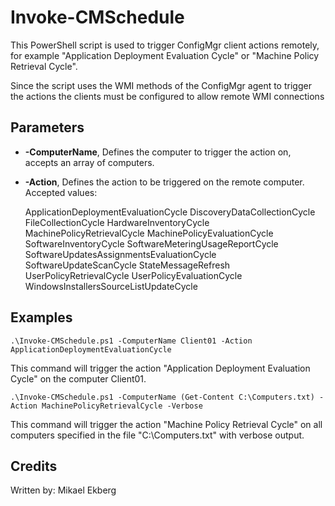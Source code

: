 # Invoke-CMSchedule
This PowerShell script is used to trigger ConfigMgr client actions remotely, for example "Application Deployment Evaluation Cycle" or "Machine Policy Retrieval Cycle".

Since the script uses the WMI methods of the ConfigMgr agent to trigger the actions the clients must be configured to allow remote WMI connections

## Parameters

- **-ComputerName**, Defines the computer to trigger the action on, accepts an array of computers.
- **-Action**, Defines the action to be triggered on the remote computer. Accepted values:

    ApplicationDeploymentEvaluationCycle
    DiscoveryDataCollectionCycle
    FileCollectionCycle
    HardwareInventoryCycle
    MachinePolicyRetrievalCycle
    MachinePolicyEvaluationCycle
    SoftwareInventoryCycle
    SoftwareMeteringUsageReportCycle
    SoftwareUpdatesAssignmentsEvaluationCycle
    SoftwareUpdateScanCycle
    StateMessageRefresh
    UserPolicyRetrievalCycle
    UserPolicyEvaluationCycle
    WindowsInstallersSourceListUpdateCycle

## Examples

`.\Invoke-CMSchedule.ps1 -ComputerName Client01 -Action ApplicationDeploymentEvaluationCycle`

This command will trigger the action "Application Deployment Evaluation Cycle" on the computer Client01.

`.\Invoke-CMSchedule.ps1 -ComputerName (Get-Content C:\Computers.txt) -Action MachinePolicyRetrievalCycle -Verbose`

This command will trigger the action "Machine Policy Retrieval Cycle" on all computers specified in the file "C:\Computers.txt" with verbose output.

## Credits

Written by: Mikael Ekberg